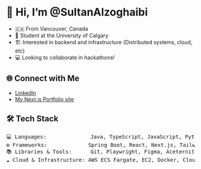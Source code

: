 # 👋 Hi, I’m @SultanAlzoghaibi  
- 🇨🇦 From Vancouver, Canada 
- 🏫 Student at the University of Calgary  
- 🏗️ Interested in backend and infrastructure (Distributed systems, cloud, etc) 
- 💻 Looking to collaborate in hackathons!  

## 🌐 Connect with Me  
- [LinkedIn](https://www.linkedin.com/in/sultan-alzoghaibi-3b99a0250/)  
- [My Next.js Portfolio site](https://sultan-alzoghaibi.com/)  

## 🛠️ Tech Stack   
<pre>
💻 Languages:              Java, TypeScript, JavaScript, Python, SQL, HTML/CSS, C, R
⚙️ Frameworks:             Spring Boot, React, Next.js, Tailwind CSS, JUnit, Node.js, Motion
📚 Libraries & Tools:      Git, Playwright, Figma, Aceternity-UI, Shadcn-UI
☁️ Cloud & Infrastructure: AWS ECS Fargate, EC2, Docker, CloudWatch, Supabase, PostgreSQL
</pre>
